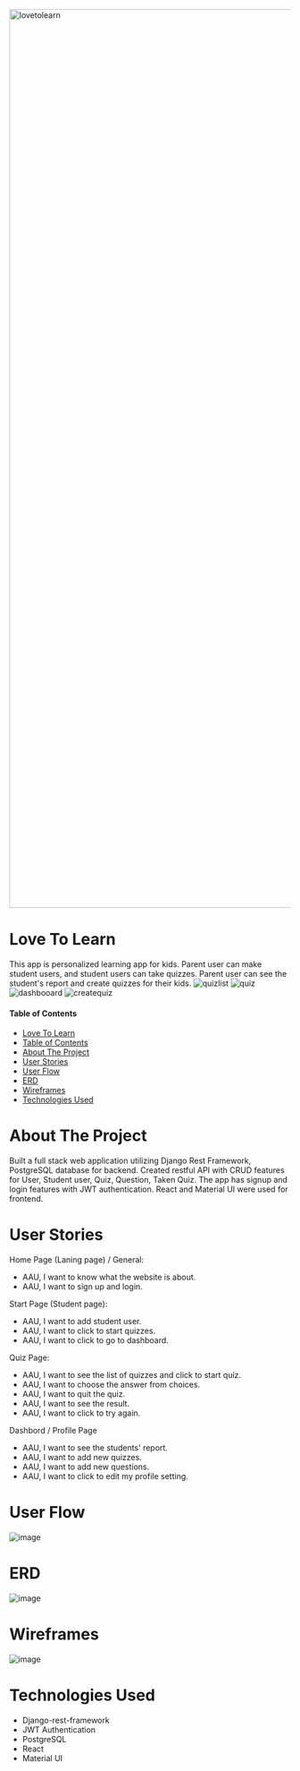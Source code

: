 <img width="1606" alt="lovetolearn" src="https://user-images.githubusercontent.com/47770303/168734224-12463490-be57-4419-8196-717952cd1381.png">

# Love To Learn

This app is personalized learning app for kids. Parent user can make student users, and student users can take quizzes. Parent user can see the student's report and create quizzes for their kids.
![quizlist](https://user-images.githubusercontent.com/47770303/168732610-e94319f5-e77b-4b11-9e93-4795b4cdaf67.png)
![quiz](https://user-images.githubusercontent.com/47770303/168732325-6449213d-eb24-44a9-a07d-a0acd6563f25.png)
![dashbooard](https://user-images.githubusercontent.com/47770303/168732280-39b15082-86a4-4cf8-aa81-df2bf72648cd.png)
![createquiz](https://user-images.githubusercontent.com/47770303/168732360-f3e011c6-3d14-4086-857d-d4cc9934ba1a.png)


#### Table of Contents  
- [Love To Learn](#love-to-learn)
- [Table of Contents](#table-of-contents)
- [About The Project](#about-the-project)
- [User Stories](#user-stories)
- [User Flow](#user-flow)
- [ERD](#erd)
- [Wireframes](#wireframes)
- [Technologies Used](#technologies-used)

# About The Project  
Built a full stack web application utilizing Django Rest Framework, PostgreSQL database for backend. Created restful API with CRUD features for User, Student user, Quiz, Question, Taken Quiz. The app has signup and login features with JWT authentication. React and Material UI were used for frontend. 

# User Stories
Home Page (Laning page) / General:
- AAU, I want to know what the website is about.  
- AAU, I want to sign up and login. 

Start Page (Student page):
- AAU, I want to add student user.
- AAU, I want to click to start quizzes.
- AAU, I want to click to go to dashboard.

Quiz Page:
- AAU, I want to see the list of quizzes and click to start quiz.
- AAU, I want to choose the answer from choices.
- AAU, I want to quit the quiz.
- AAU, I want to see the result.
- AAU, I want to click to try again.

Dashbord / Profile Page
- AAU, I want to see the students' report.
- AAU, I want to add new quizzes.
- AAU, I want to add new questions.
- AAU, I want to click to edit my profile setting.

# User Flow
 ![image](https://user-images.githubusercontent.com/47770303/163765706-9464c79b-7534-48a4-87a6-19fde655b2f5.png)

# ERD
![image](https://user-images.githubusercontent.com/47770303/166606636-fe0a2be2-0f07-4219-b7d7-3a8a3e0abd19.png)

# Wireframes
![image](https://user-images.githubusercontent.com/47770303/163695304-c7b953ef-619a-4774-b34b-ebea1fdc1f65.png)

# Technologies Used
- Django-rest-framework
- JWT Authentication
- PostgreSQL
- React
- Material UI

